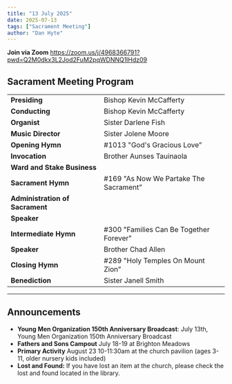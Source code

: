 ```yaml
---
title: "13 July 2025"
date: 2025-07-13
tags: ["Sacrament Meeting"]
author: "Dan Hyte"
---
```


**Join via Zoom**
<https://zoom.us/j/4968366791?pwd=Q2M0dkx3L2Jod2FuM2pqWDNNQ1lHdz09>

## Sacrament Meeting Program

|                                 |                                     |
| ------------------------------- | ----------------------------------- |
| **Presiding**                   | Bishop Kevin McCafferty             |
| **Conducting**                  | Bishop Kevin McCafferty             |
| **Organist**                    | Sister Darlene Fish                 |
| **Music Director**              | Sister Jolene Moore                 |
| **Opening Hymn**                | #1013 "God's Gracious Love”         |
| **Invocation**                  | Brother Aunses Tauinaola            |
| **Ward and Stake Business**     |                                     |
| **Sacrament Hymn**              | #169 "As Now We Partake The Sacrament” |
| **Administration of Sacrament** |                                     |
| **Speaker**      |              | Sister Renee Garlick                |
| **Intermediate Hymn**           | #300 "Families Can Be Together Forever" |
| **Speaker**                     | Brother Chad Allen                  |
| **Closing Hymn**                | #289 "Holy Temples On Mount Zion”   |
| **Benediction**                 | Sister Janell Smith                 |

---

## Announcements

- **Young Men Organization 150th Anniversary Broadcast**: July 13th, Young Men Organization 150th Anniversary Broadcast
- **Fathers and Sons Campout** July 18-19 at Brighton Meadows
- **Primary Activity** August 23 10-11:30am at the church pavilion (ages 3-11, older nursery kids included) 
- **Lost and Found:** If you have lost an item at the church, please check the lost and found located in the library.